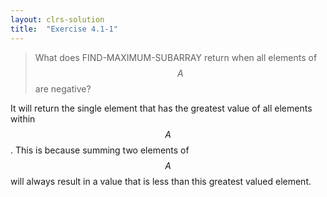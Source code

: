 ```yaml
---
layout: clrs-solution
title:  "Exercise 4.1-1"
---
```

>What does FIND-MAXIMUM-SUBARRAY return when all elements of $$A$$ are negative?

It will return the single element that has the greatest value of all elements within $$A$$. This is because summing two elements of $$A$$ will always result in a value that is less than this greatest valued element.